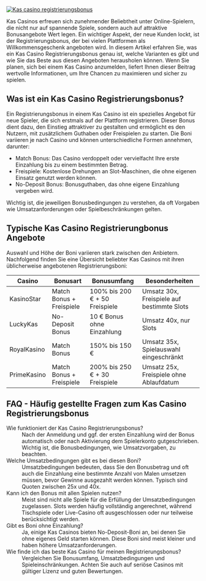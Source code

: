 [![Kas casino registrierungsbonus](https://123-caf.pages.dev/gitsignup.png)](https://vrmoo.ru/Bt82HjjY)

<p>Kas Casinos erfreuen sich zunehmender Beliebtheit unter Online-Spielern, die nicht nur auf spannende Spiele, sondern auch auf attraktive Bonusangebote Wert legen. Ein wichtiger Aspekt, der neue Kunden lockt, ist der Registrierungsbonus, der bei vielen Plattformen als Willkommensgeschenk angeboten wird. In diesem Artikel erfahren Sie, was ein Kas Casino Registrierungsbonus genau ist, welche Varianten es gibt und wie Sie das Beste aus diesen Angeboten herausholen können. Wenn Sie planen, sich bei einem Kas Casino anzumelden, liefert Ihnen dieser Beitrag wertvolle Informationen, um Ihre Chancen zu maximieren und sicher zu spielen.</p>  <h2>Was ist ein Kas Casino Registrierungsbonus?</h2> <p>Ein Registrierungsbonus in einem Kas Casino ist ein spezielles Angebot für neue Spieler, die sich erstmals auf der Plattform registrieren. Dieser Bonus dient dazu, den Einstieg attraktiver zu gestalten und ermöglicht es den Nutzern, mit zusätzlichem Guthaben oder Freispielen zu starten. Die Boni variieren je nach Casino und können unterschiedliche Formen annehmen, darunter:</p> <ul> <li>Match Bonus: Das Casino verdoppelt oder vervielfacht Ihre erste Einzahlung bis zu einem bestimmten Betrag.</li> <li>Freispiele: Kostenlose Drehungen an Slot-Maschinen, die ohne eigenen Einsatz genutzt werden können.</li> <li>No-Deposit Bonus: Bonusguthaben, das ohne eigene Einzahlung vergeben wird.</li> </ul> <p>Wichtig ist, die jeweiligen Bonusbedingungen zu verstehen, da oft Vorgaben wie Umsatzanforderungen oder Spielbeschränkungen gelten.</p>  <h2>Typische Kas Casino Registrierungbonus Angebote</h2> <p>Auswahl und Höhe der Boni variieren stark zwischen den Anbietern. Nachfolgend finden Sie eine Übersicht beliebter Kas Casinos mit ihren üblicherweise angebotenen Registrierungsboni:</p> <table> <thead> <tr> <th>Casino</th> <th>Bonusart</th> <th>Bonusumfang</th> <th>Besonderheiten</th> </tr> </thead> <tbody> <tr> <td>KasinoStar</td> <td>Match Bonus + Freispiele</td> <td>100% bis 200 € + 50 Freispiele</td> <td>Umsatz 30x, Freispiele auf bestimmte Slots</td> </tr> <tr> <td>LuckyKas</td> <td>No-Deposit Bonus</td> <td>10 € Bonus ohne Einzahlung</td> <td>Umsatz 40x, nur Slots</td> </tr> <tr> <td>RoyalKasino</td> <td>Match Bonus</td> <td>150% bis 150 €</td> <td>Umsatz 35x, Spielauswahl eingeschränkt</td> </tr> <tr> <td>PrimeKasino</td> <td>Match Bonus + Freispiele</td> <td>200% bis 250 € + 30 Freispiele</td> <td>Umsatz 25x, Freispiele ohne Ablaufdatum</td> </tr> </tbody> </table>  <h2>FAQ - Häufig gestellte Fragen zum Kas Casino Registrierungsbonus</h2> <dl>   <dt>Wie funktioniert der Kas Casino Registrierungsbonus?</dt>   <dd>Nach der Anmeldung und ggf. der ersten Einzahlung wird der Bonus automatisch oder nach Aktivierung dem Spielerkonto gutgeschrieben. Wichtig ist, die Bonusbedingungen, wie Umsatzvorgaben, zu beachten.</dd>      <dt>Welche Umsatzbedingungen gibt es bei diesen Boni?</dt>   <dd>Umsatzbedingungen bedeuten, dass Sie den Bonusbetrag und oft auch die Einzahlung eine bestimmte Anzahl von Malen umsetzen müssen, bevor Gewinne ausgezahlt werden können. Typisch sind Quoten zwischen 25x und 40x.</dd>      <dt>Kann ich den Bonus mit allen Spielen nutzen?</dt>   <dd>Meist sind nicht alle Spiele für die Erfüllung der Umsatzbedingungen zugelassen. Slots werden häufig vollständig angerechnet, während Tischspiele oder Live-Casino oft ausgeschlossen oder nur teilweise berücksichtigt werden.</dd>      <dt>Gibt es Boni ohne Einzahlung?</dt>   <dd>Ja, einige Kas Casinos bieten No-Deposit-Boni an, bei denen Sie ohne eigenes Geld starten können. Diese Boni sind meist kleiner und haben höhere Umsatzanforderungen.</dd>      <dt>Wie finde ich das beste Kas Casino für meinen Registrierungsbonus?</dt>   <dd>Vergleichen Sie Bonusumfang, Umsatzbedingungen und Spieleinschränkungen. Achten Sie auch auf seriöse Casinos mit gültiger Lizenz und guten Bewertungen.</dd> </dl>